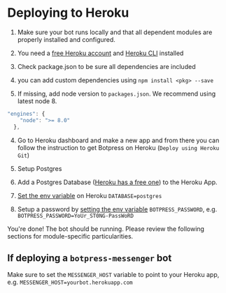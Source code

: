 # Deploying to Heroku

1. Make sure your bot runs locally and that all dependent modules are properly installed and configured.

2. You need a [free Heroku account](https://signup.heroku.com/dc) and [Heroku CLI](https://devcenter.heroku.com/articles/heroku-cli) installed

3. Check package.json to be sure all dependencies are included
  1. you can add custom dependencies using `npm install <pkg> --save`
  2. If missing, add node version to `packages.json`. We recommend using latest node 8.
  ```javascript
  "engines": {
      "node": ">= 8.0"
    },
  ```
4. Go to Heroku dashboard and make a new app and from there you can follow the instruction to get Botpress on Heroku (`Deploy using Heroku Git`)

5. Setup Postgres 
  1. Add a Postgres Database ([Heroku has a free one](https://elements.heroku.com/addons/heroku-postgresql)) to the Heroku App.
  2. [Set the env variable](https://devcenter.heroku.com/articles/config-vars) on Heroku `DATABASE=postgres`

6. Setup a password by [setting the env variable](https://devcenter.heroku.com/articles/config-vars) `BOTPRESS_PASSWORD`, e.g. `BOTPRESS_PASSWORD=YoUr_ST0NG-PassWoRD`

You're done! The bot should be running. Please review the following sections for module-specific particularities.

## If deploying a `botpress-messenger` bot

Make sure to set the `MESSENGER_HOST` variable to point to your Heroku app, e.g. `MESSENGER_HOST=yourbot.herokuapp.com`
